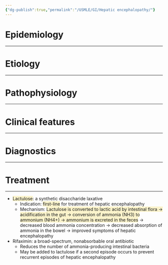 ```yaml
---
{"dg-publish":true,"permalink":"/USMLE/GI/Hepatic encephalopathy/"}
---
```


# Epidemiology
---


# Etiology
---


# Pathophysiology
---


# Clinical features
---


# Diagnostics
---


# Treatment
---
- <span style="background:rgba(240, 200, 0, 0.2)">Lactulose</span>: a synthetic disaccharide laxative
	- Indication: <span style="background:rgba(240, 200, 0, 0.2)">first-line</span> for treatment of hepatic encephalopathy
	- Mechanism: <span style="background:rgba(240, 200, 0, 0.2)">Lactulose is converted to lactic acid by intestinal flora → acidification in the gut → conversion of ammonia (NH3) to ammonium (NH4+) → ammonium is excreted in the feces</span> → decreased blood ammonia concentration → decreased absorption of ammonia in the bowel → improved symptoms of hepatic encephalopathy
- Rifaximin: a broad-spectrum, nonabsorbable oral antibiotic 
	- Reduces the number of ammonia-producing intestinal bacteria
	- May be added to lactulose if a second episode occurs to prevent recurrent episodes of hepatic encephalopathy
